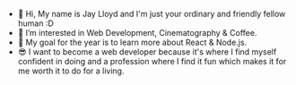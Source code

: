 
- 👋 Hi, My name is Jay Lloyd and I'm just your ordinary and friendly fellow human :D
- 👀 I’m interested in Web Development, Cinematography & Coffee.
- 🌱 My goal for the year is to learn more about React & Node.js.
- 😎 I want to become a web developer because it's where I find myself confident in doing and a profession where I find it fun which makes it for me worth it to do for a living.
